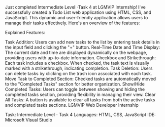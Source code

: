 Just completed Intermediate Level -Task 4 at LGMVIP Internship! I've successfully created a Todo List web application using HTML, CSS, and JavaScript. This dynamic and user-friendly application allows users to manage their tasks effectively. Here's an overview of the features:

Explained Features:

Task Addition: Users can add new tasks to the list by entering task details in the input field and clicking the "+" button.
Real-Time Date and Time Display: The current date and time are displayed dynamically on the webpage, providing users with up-to-date information.
Checkbox and Strikethrough: Each task includes a checkbox. When checked, the task text is visually marked with a strikethrough, indicating completion.
Task Deletion: Users can delete tasks by clicking on the trash icon associated with each task.
Move Task to Completed Section: Checked tasks are automatically moved to the "Completed Tasks" section for better organization.
Show/Hide Completed Tasks: Users can toggle between showing and hiding the completed tasks section, providing flexibility in managing their view.
Clear All Tasks: A button is available to clear all tasks from both the active tasks and completed tasks sections.
LGMVIP Web Developer Internship

Task: Intermediate Level - Task 4
Languages: HTML, CSS, JavaScript
IDE: Microsoft Visual Studio
